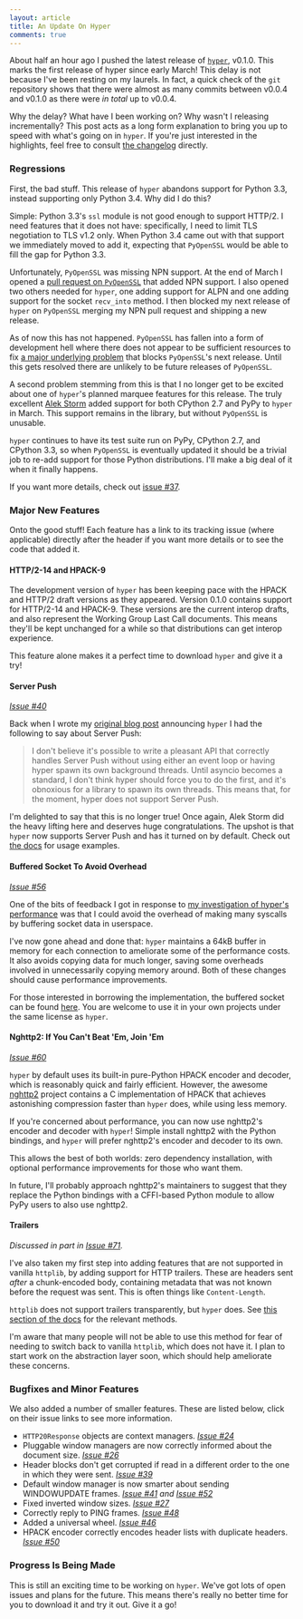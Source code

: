 ```yaml
---
layout: article
title: An Update On Hyper
comments: true
---
```


About half an hour ago I pushed the latest release of
[`hyper`](http://hyper.readthedocs.org/en/latest/), v0.1.0. This marks the
first release of hyper since early March! This delay is not because I've been
resting on my laurels. In fact, a quick check of the `git` repository shows
that there were almost as many commits between v0.0.4 and v0.1.0 as there were
_in total_ up to v0.0.4.

Why the delay? What have I been working on? Why wasn't I releasing
incrementally? This post acts as a long form explanation to bring you up to
speed with what's going on in `hyper`. If you're just interested in the
highlights, feel free to consult
[the changelog](https://github.com/Lukasa/hyper/releases/tag/v0.1.0) directly.

### Regressions

First, the bad stuff. This release of `hyper` abandons support for Python 3.3,
instead supporting only Python 3.4. Why did I do this?

Simple: Python 3.3's `ssl` module is not good enough to support HTTP/2. I need
features that it does not have: specifically, I need to limit TLS negotiation
to TLS v1.2 only. When Python 3.4 came out with that support we immediately
moved to add it, expecting that `PyOpenSSL` would be able to fill the gap for
Python 3.3.

Unfortunately, `PyOpenSSL` was missing NPN support. At the end of March I
opened a
[pull request on `PyOpenSSL`](https://github.com/pyca/pyopenssl/pull/86) that
added NPN support. I also opened two others needed for `hyper`, one adding
support for ALPN and one adding support for the socket `recv_into` method. I
then blocked my next release of `hyper` on `PyOpenSSL` merging my NPN pull
request and shipping a new release.

As of now this has not happened. `PyOpenSSL` has fallen into a form of
development hell where there does not appear to be sufficient resources to fix
[a major underlying problem](https://github.com/pyca/pyopenssl/issues/15) that
blocks `PyOpenSSL`'s next release. Until this gets resolved there are unlikely
to be future releases of `PyOpenSSL`.

A second problem stemming from this is that I no longer get to be excited about
one of `hyper`'s planned marquee features for this release. The truly excellent
[Alek Storm](https://github.com/alekstorm) added support for both CPython 2.7
and PyPy to `hyper` in March. This support remains in the library, but without
`PyOpenSSL` is unusable.

`hyper` continues to have its test suite run on PyPy, CPython 2.7, and CPython
3.3, so when `PyOpenSSL` is eventually updated it should be a trivial job to
re-add support for those Python distributions. I'll make a big deal of it when
it finally happens.

If you want more details, check out
[issue #37](https://github.com/Lukasa/hyper/issues/37).

### Major New Features

Onto the good stuff! Each feature has a link to its tracking issue (where
applicable) directly after the header if you want more details or to see
the code that added it.

#### HTTP/2-14 and HPACK-9

The development version of `hyper` has been keeping pace with the HPACK and
HTTP/2 draft versions as they appeared. Version 0.1.0 contains support for
HTTP/2-14 and HPACK-9. These versions are the current interop drafts, and also
represent the Working Group Last Call documents. This means they'll be kept
unchanged for a while so that distributions can get interop experience.

This feature alone makes it a perfect time to download `hyper` and give it a
try!

#### Server Push

[*Issue #40*](https://github.com/Lukasa/hyper/pull/40)

Back when I wrote my
[original blog post](//lukasa.co.uk/2014/02/HTTP20_For_Python/) announcing
`hyper` I had the following to say about Server Push:

> I don't believe it's possible to write a pleasant API that correctly handles
> Server Push without using either an event loop or having hyper spawn its own
> background threads. Until asyncio becomes a standard, I don't think hyper
> should force you to do the first, and it's obnoxious for a library to spawn
> its own threads. This means that, for the moment, hyper does not support
> Server Push.

I'm delighted to say that this is no longer true! Once again, Alek Storm did
the heavy lifting here and deserves huge congratulations. The upshot is that
`hyper` now supports Server Push and has it turned on by default. Check out
[the docs](http://hyper.readthedocs.org/en/latest/advanced.html#server-push)
for usage examples.

#### Buffered Socket To Avoid Overhead

[*Issue #56*](https://github.com/Lukasa/hyper/issues/56)

One of the bits of feedback I got in response to
[my investigation of hyper's performance](//lukasa.co.uk/2014/05/An_Investigation_Into_Hyper/)
was that I could avoid the overhead of making many syscalls by buffering socket
data in userspace.

I've now gone ahead and done that: `hyper` maintains a 64kB buffer in memory
for each connection to ameliorate some of the performance costs. It also avoids
copying data for much longer, saving some overheads involved in unnecessarily
copying memory around. Both of these changes should cause performance
improvements.

For those interested in borrowing the implementation, the buffered socket can
be found
[here](https://github.com/Lukasa/hyper/blob/development/hyper/http20/bufsocket.py).
You are welcome to use it in your own projects under the same license as
`hyper`.

#### Nghttp2: If You Can't Beat 'Em, Join 'Em

[*Issue #60*](https://github.com/Lukasa/hyper/issues/60)

`hyper` by default uses its built-in pure-Python HPACK encoder and decoder,
which is reasonably quick and fairly efficient. However, the awesome
[nghttp2](https://nghttp2.org/) project contains a C implementation of HPACK
that achieves astonishing compression faster than `hyper` does, while using
less memory.

If you're concerned about performance, you can now use nghttp2's encoder and
decoder with `hyper`! Simple install nghttp2 with the Python bindings, and
`hyper` will prefer nghttp2's encoder and decoder to its own.

This allows the best of both worlds: zero dependency installation, with
optional performance improvements for those who want them.

In future, I'll probably approach nghttp2's maintainers to suggest that they
replace the Python bindings with a CFFI-based Python module to allow PyPy users
to also use nghttp2.

#### Trailers

*Discussed in part in [Issue #71](https://github.com/Lukasa/hyper/issues/71).*

I've also taken my first step into adding features that are not supported in
vanilla `httplib`, by adding support for HTTP trailers. These are headers sent
_after_ a chunk-encoded body, containing metadata that was not known before the
request was sent. This is often things like `Content-Length`.

`httplib` does not support trailers transparently, but `hyper` does. See
[this section of the docs](http://hyper.readthedocs.org/en/latest/api.html#hyper.HTTP20Response.gettrailer)
for the relevant methods.

I'm aware that many people will not be able to use this method for fear of
needing to switch back to vanilla `httplib`, which does not have it. I plan
to start work on the abstraction layer soon, which should help ameliorate these
concerns.

### Bugfixes and Minor Features

We also added a number of smaller features. These are listed below, click on
their issue links to see more information.

- `HTTP20Response` objects are context managers.
  [*Issue #24*](https://github.com/Lukasa/hyper/issues/24)
- Pluggable window managers are now correctly informed about the document size.
  [*Issue #26*](https://github.com/Lukasa/hyper/issues/26)
- Header blocks don't get corrupted if read in a different order to the one in
  which they were sent.
  [*Issue #39*](https://github.com/Lukasa/hyper/issues/39)
- Default window manager is now smarter about sending WINDOWUPDATE frames.
  *[Issue #41](https://github.com/Lukasa/hyper/issues/41) and
  [Issue #52](https://github.com/Lukasa/hyper/issues/24)*
- Fixed inverted window sizes.
  [*Issue #27*](https://github.com/Lukasa/hyper/issues/27)
- Correctly reply to PING frames.
  [*Issue #48*](https://github.com/Lukasa/hyper/issues/48)
- Added a universal wheel.
  [*Issue #46*](https://github.com/Lukasa/hyper/issues/46)
- HPACK encoder correctly encodes header lists with duplicate headers.
  [*Issue #50*](https://github.com/Lukasa/hyper/issues/50)

### Progress Is Being Made

This is still an exciting time to be working on `hyper`. We've got lots of open
issues and plans for the future. This means there's really no better time for
you to download it and try it out. Give it a go!
